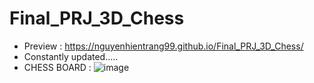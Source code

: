 # Final_PRJ_3D_Chess
- Preview : https://nguyenhientrang99.github.io/Final_PRJ_3D_Chess/
- Constantly updated.....
- CHESS BOARD : ![image](https://user-images.githubusercontent.com/115915656/205625620-e0666d1e-9966-4dd0-9935-c0cbfeb42258.png)

